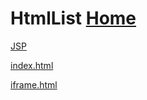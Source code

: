 # HtmlList  [Home](../index.md)

[JSP](JSP/index.md)

[index.html](index.html)

[iframe.html](iframe.html)
